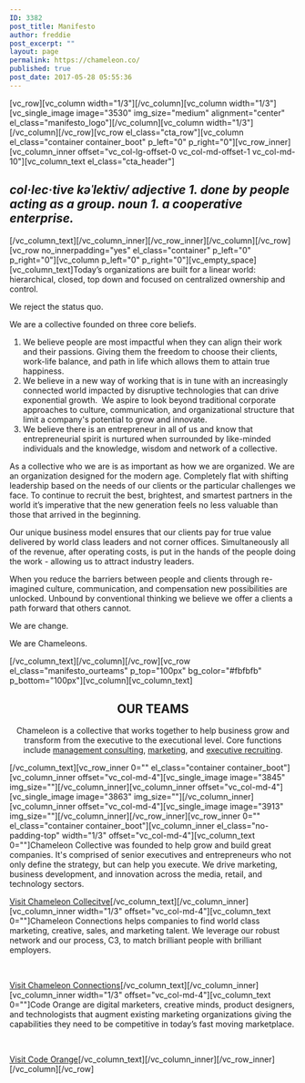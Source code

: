 ```yaml
---
ID: 3382
post_title: Manifesto
author: freddie
post_excerpt: ""
layout: page
permalink: https://chameleon.co/
published: true
post_date: 2017-05-28 05:55:36
---
```

[vc_row][vc_column width="1/3"][/vc_column][vc_column width="1/3"][vc_single_image image="3530" img_size="medium" alignment="center" el_class="manifesto_logo"][/vc_column][vc_column width="1/3"][/vc_column][/vc_row][vc_row el_class="cta_row"][vc_column el_class="container container_boot" p_left="0" p_right="0"][vc_row_inner][vc_column_inner offset="vc_col-lg-offset-0 vc_col-md-offset-1 vc_col-md-10"][vc_column_text el_class="cta_header"]
<h2 class="padded-multiline h2"><em>
col·lec·tive
kəˈlektiv/
adjective
1. done by people acting as a group.
noun
1. a cooperative enterprise.
</em></h2>
[/vc_column_text][/vc_column_inner][/vc_row_inner][/vc_column][/vc_row][vc_row no_innerpadding="yes" el_class="container" p_left="0" p_right="0"][vc_column p_left="0" p_right="0"][vc_empty_space][vc_column_text]Today’s organizations are built for a linear world: hierarchical, closed, top down and focused on centralized ownership and control.

<span style="font-weight: 400;">We reject the status quo.</span>

<span style="font-weight: 400;">We are a collective founded on three core beliefs. </span>
<ol>
 	<li style="font-weight: 400;"><span style="font-weight: 400;">We believe people are most impactful when they can align their work and their passions. Giving them the freedom to choose their clients, work-life balance, and path in life which allows them to attain true happiness.</span></li>
 	<li style="font-weight: 400;">We believe in a new way of working that is in tune with an increasingly connected world impacted by disruptive technologies that can drive exponential growth.  We aspire to look beyond traditional corporate approaches to culture, communication, and organizational structure that limit a company's potential to grow and innovate.</li>
 	<li style="font-weight: 400;">We believe there is an entrepreneur in all of us and know that entrepreneurial spirit is nurtured when surrounded by like-minded individuals and the knowledge, wisdom and network of a collective.</li>
</ol>
<span style="font-weight: 400;">As a collective who we are is as important as how we are organized. We are an organization designed for the modern age. Completely flat with shifting leadership based on the needs of our clients or the particular challenges we face. To continue to recruit the best, brightest, and smartest partners in the world it’s imperative that the new generation feels no less valuable than those that arrived in the beginning.</span>

<span style="font-weight: 400;">Our unique business model ensures that our clients pay for true value delivered by world class leaders and not corner offices. Simultaneously </span><span style="font-weight: 400;">all</span><span style="font-weight: 400;"> of the revenue, after operating costs, is put in the hands of the people doing the work - allowing us to attract industry leaders. </span>

<span style="font-weight: 400;">When you reduce the barriers between people and clients through re-imagined culture, communication, and compensation new possibilities are unlocked. Unbound by conventional thinking we believe we offer a clients a path forward that others cannot. </span>

<span style="font-weight: 400;">We are change.</span>

<span style="font-weight: 400;">We are Chameleons.</span>

[/vc_column_text][/vc_column][/vc_row][vc_row el_class="manifesto_ourteams" p_top="100px" bg_color="#fbfbfb" p_bottom="100px"][vc_column][vc_column_text]
<h2 style="text-align: center;">OUR TEAMS</h2>
<p style="text-align: center;">Chameleon is a collective that works together to help business grow and transform from the executive to the executional level. Core functions include <a href="https://chameleoncollective.com">management consulting</a>, <a href="https://codeorange.com">marketing</a>, and <a href="https://chameleonconnections.com">executive recruiting</a>.</p>
[/vc_column_text][vc_row_inner 0="" el_class="container container_boot"][vc_column_inner offset="vc_col-md-4"][vc_single_image image="3845" img_size=""][/vc_column_inner][vc_column_inner offset="vc_col-md-4"][vc_single_image image="3863" img_size=""][/vc_column_inner][vc_column_inner offset="vc_col-md-4"][vc_single_image image="3913" img_size=""][/vc_column_inner][/vc_row_inner][vc_row_inner 0="" el_class="container container_boot"][vc_column_inner el_class="no-padding-top" width="1/3" offset="vc_col-md-4"][vc_column_text 0=""]<span style="font-weight: 400;">Chameleon Collective was founded to help grow and build great companies. It's comprised of senior executives and entrepreneurs who not only define the strategy, but can help you execute. We drive marketing, business development, and innovation across the media, retail, and technology sectors.</span>

<a href="https://chameleoncollective.com">Visit Chameleon Collecitve</a>[/vc_column_text][/vc_column_inner][vc_column_inner width="1/3" offset="vc_col-md-4"][vc_column_text 0=""]<span style="font-weight: 400;">Chameleon Connections helps companies to find world class marketing, creative, sales, and marketing talent. We leverage our robust network and our process, C3, to match brilliant people with brilliant employers.</span>

&nbsp;

<a href="https://chameleonconnections.com">Visit Chameleon Connections</a>[/vc_column_text][/vc_column_inner][vc_column_inner width="1/3" offset="vc_col-md-4"][vc_column_text 0=""]<span style="font-weight: 400;">Code Orange are digital marketers, creative minds, product designers, and technologists that augment existing marketing organizations giving the capabilities they need to be competitive in today’s fast moving marketplace.</span>

&nbsp;

<a href="https://codeorange.com">Visit Code Orange</a>[/vc_column_text][/vc_column_inner][/vc_row_inner][/vc_column][/vc_row]